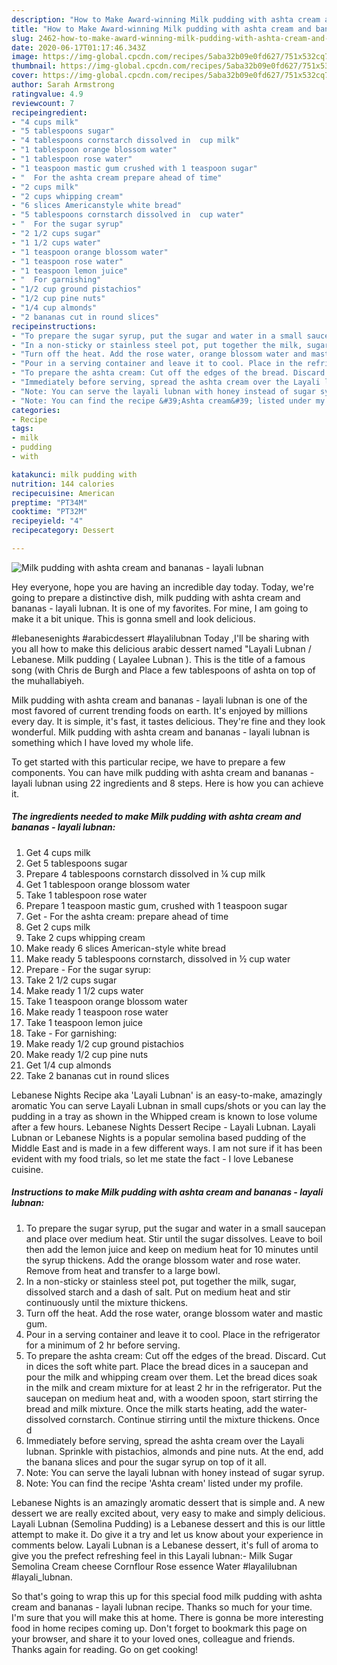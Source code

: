 ```yaml
---
description: "How to Make Award-winning Milk pudding with ashta cream and bananas - layali lubnan"
title: "How to Make Award-winning Milk pudding with ashta cream and bananas - layali lubnan"
slug: 2462-how-to-make-award-winning-milk-pudding-with-ashta-cream-and-bananas-layali-lubnan
date: 2020-06-17T01:17:46.343Z
image: https://img-global.cpcdn.com/recipes/5aba32b09e0fd627/751x532cq70/milk-pudding-with-ashta-cream-and-bananas-layali-lubnan-recipe-main-photo.jpg
thumbnail: https://img-global.cpcdn.com/recipes/5aba32b09e0fd627/751x532cq70/milk-pudding-with-ashta-cream-and-bananas-layali-lubnan-recipe-main-photo.jpg
cover: https://img-global.cpcdn.com/recipes/5aba32b09e0fd627/751x532cq70/milk-pudding-with-ashta-cream-and-bananas-layali-lubnan-recipe-main-photo.jpg
author: Sarah Armstrong
ratingvalue: 4.9
reviewcount: 7
recipeingredient:
- "4 cups milk"
- "5 tablespoons sugar"
- "4 tablespoons cornstarch dissolved in  cup milk"
- "1 tablespoon orange blossom water"
- "1 tablespoon rose water"
- "1 teaspoon mastic gum crushed with 1 teaspoon sugar"
- "  For the ashta cream prepare ahead of time"
- "2 cups milk"
- "2 cups whipping cream"
- "6 slices Americanstyle white bread"
- "5 tablespoons cornstarch dissolved in  cup water"
- "  For the sugar syrup"
- "2 1/2 cups sugar"
- "1 1/2 cups water"
- "1 teaspoon orange blossom water"
- "1 teaspoon rose water"
- "1 teaspoon lemon juice"
- "  For garnishing"
- "1/2 cup ground pistachios"
- "1/2 cup pine nuts"
- "1/4 cup almonds"
- "2 bananas cut in round slices"
recipeinstructions:
- "To prepare the sugar syrup, put the sugar and water in a small saucepan and place over medium heat. Stir until the sugar dissolves. Leave to boil then add the lemon juice and keep on medium heat for 10 minutes until the syrup thickens. Add the orange blossom water and rose water. Remove from heat and transfer to a large bowl."
- "In a non-sticky or stainless steel pot, put together the milk, sugar, dissolved starch and a dash of salt. Put on medium heat and stir continuously until the mixture thickens."
- "Turn off the heat. Add the rose water, orange blossom water and mastic gum."
- "Pour in a serving container and leave it to cool. Place in the refrigerator for a minimum of 2 hr before serving."
- "To prepare the ashta cream: Cut off the edges of the bread. Discard. Cut in dices the soft white part. Place the bread dices in a saucepan and pour the milk and whipping cream over them. Let the bread dices soak in the milk and cream mixture for at least 2 hr in the refrigerator. Put the saucepan on medium heat and, with a wooden spoon, start stirring the bread and milk mixture. Once the milk starts heating, add the water-dissolved cornstarch. Continue stirring until the mixture thickens. Once d"
- "Immediately before serving, spread the ashta cream over the Layali lubnan. Sprinkle with pistachios, almonds and pine nuts. At the end, add the banana slices and pour the sugar syrup on top of it all."
- "Note: You can serve the layali lubnan with honey instead of sugar syrup."
- "Note: You can find the recipe &#39;Ashta cream&#39; listed under my profile."
categories:
- Recipe
tags:
- milk
- pudding
- with

katakunci: milk pudding with 
nutrition: 144 calories
recipecuisine: American
preptime: "PT34M"
cooktime: "PT32M"
recipeyield: "4"
recipecategory: Dessert

---
```



![Milk pudding with ashta cream and bananas - layali lubnan](https://img-global.cpcdn.com/recipes/5aba32b09e0fd627/751x532cq70/milk-pudding-with-ashta-cream-and-bananas-layali-lubnan-recipe-main-photo.jpg)

Hey everyone, hope you are having an incredible day today. Today, we're going to prepare a distinctive dish, milk pudding with ashta cream and bananas - layali lubnan. It is one of my favorites. For mine, I am going to make it a bit unique. This is gonna smell and look delicious.

#lebanesenights #arabicdessert #layalilubnan Today ,I&#39;ll be sharing with you all how to make this delicious arabic dessert named &#34;Layali Lubnan / Lebanese. Milk pudding ( Layalee Lubnan ). This is the title of a famous song (with Chris de Burgh and Place a few tablespoons of ashta on top of the muhallabiyeh.

Milk pudding with ashta cream and bananas - layali lubnan is one of the most favored of current trending foods on earth. It's enjoyed by millions every day. It is simple, it's fast, it tastes delicious. They're fine and they look wonderful. Milk pudding with ashta cream and bananas - layali lubnan is something which I have loved my whole life.


To get started with this particular recipe, we have to prepare a few components. You can have milk pudding with ashta cream and bananas - layali lubnan using 22 ingredients and 8 steps. Here is how you can achieve it.

<!--inarticleads1-->

##### The ingredients needed to make Milk pudding with ashta cream and bananas - layali lubnan:

1. Get 4 cups milk
1. Get 5 tablespoons sugar
1. Prepare 4 tablespoons cornstarch dissolved in ¼ cup milk
1. Get 1 tablespoon orange blossom water
1. Take 1 tablespoon rose water
1. Prepare 1 teaspoon mastic gum, crushed with 1 teaspoon sugar
1. Get  - For the ashta cream: prepare ahead of time
1. Get 2 cups milk
1. Take 2 cups whipping cream
1. Make ready 6 slices American-style white bread
1. Make ready 5 tablespoons cornstarch, dissolved in ½ cup water
1. Prepare  - For the sugar syrup:
1. Take 2 1/2 cups sugar
1. Make ready 1 1/2 cups water
1. Take 1 teaspoon orange blossom water
1. Make ready 1 teaspoon rose water
1. Take 1 teaspoon lemon juice
1. Take  - For garnishing:
1. Make ready 1/2 cup ground pistachios
1. Make ready 1/2 cup pine nuts
1. Get 1/4 cup almonds
1. Take 2 bananas cut in round slices


Lebanese Nights Recipe aka &#39;Layali Lubnan&#39; is an easy-to-make, amazingly aromatic You can serve Layali Lubnan in small cups/shots or you can lay the pudding in a tray as shown in the Whipped cream is known to lose volume after a few hours. Lebanese Nights Dessert Recipe - Layali Lubnan. Layali Lubnan or Lebanese Nights is a popular semolina based pudding of the Middle East and is made in a few different ways. I am not sure if it has been evident with my food trials, so let me state the fact - I love Lebanese cuisine. 

<!--inarticleads2-->

##### Instructions to make Milk pudding with ashta cream and bananas - layali lubnan:

1. To prepare the sugar syrup, put the sugar and water in a small saucepan and place over medium heat. Stir until the sugar dissolves. Leave to boil then add the lemon juice and keep on medium heat for 10 minutes until the syrup thickens. Add the orange blossom water and rose water. Remove from heat and transfer to a large bowl.
1. In a non-sticky or stainless steel pot, put together the milk, sugar, dissolved starch and a dash of salt. Put on medium heat and stir continuously until the mixture thickens.
1. Turn off the heat. Add the rose water, orange blossom water and mastic gum.
1. Pour in a serving container and leave it to cool. Place in the refrigerator for a minimum of 2 hr before serving.
1. To prepare the ashta cream: Cut off the edges of the bread. Discard. Cut in dices the soft white part. Place the bread dices in a saucepan and pour the milk and whipping cream over them. Let the bread dices soak in the milk and cream mixture for at least 2 hr in the refrigerator. Put the saucepan on medium heat and, with a wooden spoon, start stirring the bread and milk mixture. Once the milk starts heating, add the water-dissolved cornstarch. Continue stirring until the mixture thickens. Once d
1. Immediately before serving, spread the ashta cream over the Layali lubnan. Sprinkle with pistachios, almonds and pine nuts. At the end, add the banana slices and pour the sugar syrup on top of it all.
1. Note: You can serve the layali lubnan with honey instead of sugar syrup.
1. Note: You can find the recipe &#39;Ashta cream&#39; listed under my profile.


Lebanese Nights is an amazingly aromatic dessert that is simple and. A new dessert we are really excited about, very easy to make and simply delicious. Layali Lubnan (Semolina Pudding) is a Lebanese dessert and this is our little attempt to make it. Do give it a try and let us know about your experience in comments below. Layali Lubnan is a Lebanese dessert, it&#39;s full of aroma to give you the prefect refreshing feel in this Layali lubnan:- Milk Sugar Semolina Cream cheese Cornflour Rose essence Water #layalilubnan #layali_lubnan. 

So that's going to wrap this up for this special food milk pudding with ashta cream and bananas - layali lubnan recipe. Thanks so much for your time. I'm sure that you will make this at home. There is gonna be more interesting food in home recipes coming up. Don't forget to bookmark this page on your browser, and share it to your loved ones, colleague and friends. Thanks again for reading. Go on get cooking!
